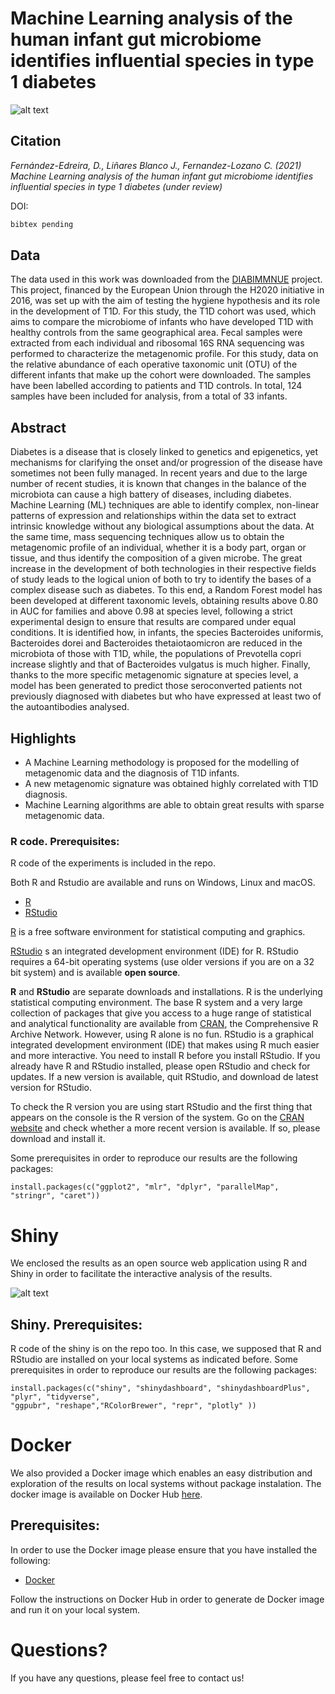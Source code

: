 # Machine Learning analysis of the human infant gut microbiome identifies influential species in type 1 diabetes

![alt text](https://github.com/cafernandezlo/MLMicrobiomeT1D/blob/master/GraphicalAbstract.png?raw=true)

## Citation

*Fernández-Edreira, D., Liñares Blanco J., Fernandez-Lozano C. (2021) Machine Learning analysis of the human infant gut microbiome identifies influential species in type 1 diabetes (under review)*

DOI: 

```tex
bibtex pending
```

## Data

The data used in this work was downloaded from the [DIABIMMNUE](https://diabimmune.broadinstitute.org/diabimmune) project. This project, financed by the European Union through the H2020 initiative in 2016, was set up with the aim of testing the hygiene hypothesis and its role in the development of T1D. For this study, the T1D cohort was used, which aims to compare the microbiome of infants who have developed T1D with healthy controls from the same geographical area. Fecal samples were extracted from each individual and ribosomal 16S RNA sequencing was performed to characterize the metagenomic profile. For this study, data on the relative abundance of each operative taxonomic unit (OTU) of the different infants that make up the cohort were downloaded. The samples have been labelled according to patients and T1D controls. In total, 124 samples have been included for analysis, from a total of 33 infants.

## Abstract
Diabetes is a disease that is closely linked to genetics and epigenetics, yet mechanisms for clarifying the onset and/or progression of the disease have sometimes not been fully managed. In recent years and due to the large number of recent studies, it is known that changes in the balance of the microbiota can cause a high battery of diseases, including diabetes. Machine Learning (ML) techniques are able to identify complex, non-linear patterns of expression and relationships within the data set to extract intrinsic knowledge without any biological assumptions about the data. At the same time, mass sequencing techniques allow us to obtain the metagenomic profile of an individual, whether it is a body part, organ or tissue, and thus identify the composition of a given microbe. The great increase in the development of both technologies in their respective fields of study leads to the logical union of both to try to identify the bases of a complex disease such as diabetes. To this end, a Random Forest model has been developed at different taxonomic levels, obtaining results above 0.80 in AUC for families and above 0.98 at species level, following a strict experimental design to ensure that results are compared under equal conditions. It is identified how, in infants, the species Bacteroides uniformis, Bacteroides dorei and Bacteroides thetaiotaomicron are reduced in the microbiota of those with T1D, while, the populations of Prevotella copri increase slightly and that of Bacteroides vulgatus is much higher. Finally, thanks to the more specific metagenomic signature at species level, a model has been generated to predict those seroconverted patients not previously diagnosed with diabetes but who have expressed at least two of the autoantibodies analysed.

## Highlights

* A Machine Learning methodology is proposed for the modelling of metagenomic data and the diagnosis of T1D infants.
* A new metagenomic signature was obtained highly correlated with T1D diagnosis.
* Machine Learning algorithms are able to obtain great results with sparse metagenomic data.

### R code. Prerequisites:

R code of the experiments is included in the repo. 

Both R and Rstudio are available and runs on Windows, Linux and macOS.

* [R](https://www.r-project.org/)
* [RStudio](https://rstudio.com/products/rstudio/)

[R](https://www.r-project.org/) is a free software environment for statistical computing and graphics.

[RStudio](https://rstudio.com/products/rstudio/) s an integrated development environment (IDE) for R. RStudio requires a 64-bit operating systems (use older versions if you are on a 32 bit system) and is available **open source**.

**R** and **RStudio** are separate downloads and installations. R is the underlying statistical computing environment. The base R system and a very large collection of packages that give you access to a huge range of statistical and analytical functionality are available from [CRAN](https://cran.r-project.org/), the Comprehensive R Archive Network. However, using R alone is no fun. RStudio is a graphical integrated development environment (IDE) that makes using R much easier and more interactive. You need to install R before you install RStudio. If you already have R and RStudio installed, please open RStudio and check for updates. If a new version is available, quit RStudio, and download de latest version for RStudio.

To check the R version you are using start RStudio and the first thing that appears on the console is the R version of the system. Go on the [CRAN website](https://cran.r-project.org/bin/) and check whether a more recent version is available. If so, please download and install it.

Some prerequisites in order to reproduce our results are the following packages:

```{r}
install.packages(c("ggplot2", "mlr", "dplyr", "parallelMap", "stringr", "caret"))
```


# Shiny

We enclosed the results as an open source web application using R and Shiny in order to facilitate the interactive analysis of the results.

![alt text](https://github.com/cafernandezlo/MLMicrobiomeT1D/blob/master/MLMicrobiomeT1D.png?raw=true)

## Shiny. Prerequisites:

R code of the shiny is on the repo too. In this case, we supposed that R and RStudio are installed on your local systems as indicated before. Some prerequisites in order to reproduce our results are the following packages:

```{r}
install.packages(c("shiny", "shinydashboard", "shinydashboardPlus", "plyr", "tidyverse",
"ggpubr", "reshape","RColorBrewer", "repr", "plotly" ))
```

# Docker

We also provided a Docker image which enables an easy distribution and exploration of the results on local systems without package instalation. The docker image is available on Docker Hub [here](https://hub.docker.com/r/cafernandezlo/mlmicrobiomet1d).

## Prerequisites:

In order to use the Docker image please ensure that you have installed the following:

* [Docker](https://docs.docker.com/get-docker/)

Follow the instructions on Docker Hub in order to generate de Docker image and run it on your local system.

# Questions?
If you have any questions, please feel free to contact us!
